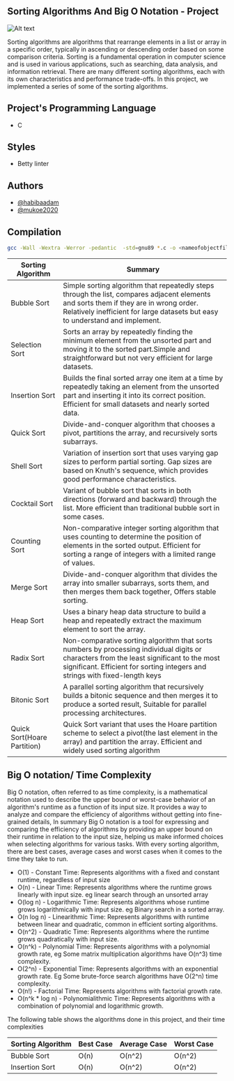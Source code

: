 ## Sorting Algorithms And Big O Notation - Project

![Alt text](https://embed-ssl.wistia.com/deliveries/70d6f4e10e2badb5ef394f00c17ad2bc1c14f6e7.jpg)

Sorting algorithms are algorithms that rearrange elements in a list or array in a specific order, typically in ascending or descending order based on some comparison criteria. Sorting is a fundamental operation in computer science and is used in various applications, such as searching, data analysis, and information retrieval. There are many different sorting algorithms, each with its own characteristics and performance trade-offs. In this project, we implemented a series of some of the sorting algorithms.

## Project's Programming Language
* C 

## Styles
* Betty linter

## Authors

- [@habibaadam](https://www.github.com/habibaadam)
- [@mukoe2020](https://www.github.com/mukoe2020)

## Compilation

```bash
gcc -Wall -Wextra -Werror -pedantic  -std=gnu89 *.c -o <nameofobjectfile>
```

Sorting Algorithm            |            Summary
--------------------------   | --------------------------------------------------------                     
Bubble Sort                  |  Simple sorting algorithm that repeatedly steps through the list, compares adjacent elements and sorts them if they are in wrong order. Relatively inefficient for large datasets but easy to understand and implement.
Selection Sort               | Sorts an array by repeatedly finding the minimum element from the unsorted part and moving it to the sorted part.Simple and straightforward but not very efficient for large datasets.
Insertion Sort               | Builds the final sorted array one item at a time by repeatedly taking an element from the unsorted part and inserting it into its correct position. Efficient for small datasets and nearly sorted data.
Quick Sort                   | Divide-and-conquer algorithm that chooses a pivot, partitions the array, and recursively sorts subarrays.
Shell Sort                   | Variation of insertion sort that uses varying gap sizes to perform partial sorting. Gap sizes are based on Knuth's sequence, which provides good performance characteristics.
Cocktail Sort                | Variant of bubble sort that sorts in both directions (forward and backward) through the list. More efficient than traditional bubble sort in some cases.
Counting Sort                | Non-comparative integer sorting algorithm that uses counting to determine the position of elements in the sorted output. Efficient for sorting a range of integers with a limited range of values.
Merge Sort                   | Divide-and-conquer algorithm that divides the array into smaller subarrays, sorts them, and then merges them back together, Offers stable sorting.
Heap Sort                    | Uses a binary heap data structure to build a heap and repeatedly extract the maximum element to sort the array.
Radix Sort                   | Non-comparative sorting algorithm that sorts numbers by processing individual digits or characters from the least significant to the most significant. Efficient for sorting integers and strings with fixed-length keys
Bitonic Sort                 | A parallel sorting algorithm that recursively builds a bitonic sequence and then merges it to produce a sorted result, Suitable for parallel processing architectures.
Quick Sort(Hoare Partition)  | Quick Sort variant that uses the Hoare partition scheme to select a pivot(the last element in the array) and partition the array. Efficient and widely used sorting algorithm


## Big O notation/ Time Complexity
Big O notation, often referred to as time complexity, is a mathematical notation used to describe the upper bound or worst-case behavior of an algorithm's runtime as a function of its input size. It provides a way to analyze and compare the efficiency of algorithms without getting into fine-grained details, In summary
Big O notation is a tool for expressing and comparing the efficiency of algorithms by providing an upper bound on their runtime in relation to the input size, helping us make informed choices when selecting algorithms for various tasks. With every sorting algorithm, there are best cases, average cases and worst cases when it comes to the time they take to run.

* O(1) - Constant Time: Represents algorithms with a fixed and constant runtime, regardless of input size
* O(n) - Linear Time: Represents algorithms where the runtime grows linearly with input size. eg linear search through an unsorted array
* O(log n) - Logarithmic Time: Represents algorithms whose runtime grows logarithmically with input size.
eg Binary search in a sorted array.
* O(n log n) - Linearithmic Time: Represents algorithms with runtime between linear and quadratic, common in efficient sorting algorithms.
* O(n^2) - Quadratic Time: Represents algorithms where the runtime grows quadratically with input size.
* O(n^k) - Polynomial Time: Represents algorithms with a polynomial growth rate, eg Some matrix multiplication algorithms have O(n^3) time complexity.
* O(2^n) - Exponential Time: Represents algorithms with an exponential growth rate. Eg Some brute-force search algorithms have O(2^n) time complexity.
* O(n!) - Factorial Time: Represents algorithms with factorial growth rate.
* O(n^k * log n) - Polynomialithmic Time: Represents algorithms with a combination of polynomial and logarithmic growth.

The following table shows the algorithms done in this project, and their time complexities

Sorting Algorithm      | Best Case         | Average Case        | Worst Case
---------------------- | ----------------- | ------------------- | ---------------------------------
Bubble Sort            | O(n)              | O(n^2)              | O(n^2)
Insertion Sort         | O(n)              | O(n^2)              | O(n^2)